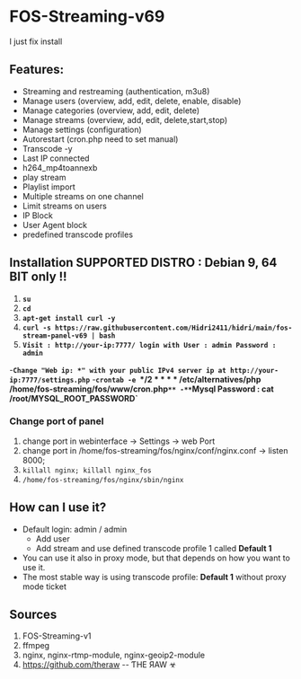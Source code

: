 # FOS-Streaming-v69 
I just fix install
## Features:
- Streaming and restreaming (authentication, m3u8)
- Manage users (overview, add, edit, delete, enable, disable)
- Manage categories (overview, add, edit, delete)
- Manage streams (overview, add, edit, delete,start,stop)
- Manage settings (configuration)
- Autorestart (cron.php need to set manual)
- Transcode -y
- Last IP connected
- h264_mp4toannexb
- play stream
- Playlist import
- Multiple streams on one channel
- Limit streams on users
- IP Block
- User Agent block
- predefined transcode profiles


## Installation SUPPORTED DISTRO : Debian 9, 64 BIT only !!
1. **`su`**
2. **`cd`**
3. **`apt-get install curl -y`**
4. **`curl -s https://raw.githubusercontent.com/Hidri2411/hidri/main/fos-stream-panel-v69 | bash`**
5. **`Visit : http://your-ip:7777/ login with User : admin Password : admin`**


-**`Change "Web ip: *" with your public IPv4 server ip at http://your-ip:7777/settings.php`**
-**`crontab -e `*/2 * * * * /etc/alternatives/php /home/fos-streaming/fos/www/cron.php`**
-**`Mysql Password : cat /root/MYSQL_ROOT_PASSWORD`**


### Change port of panel
1. change port in webinterface -> Settings -> web Port
2. change port in /home/fos-streaming/fos/nginx/conf/nginx.conf -> listen 8000;
3. `killall nginx; killall nginx_fos`
4. `/home/fos-streaming/fos/nginx/sbin/nginx`

## How can I use it?
- Default login: admin / admin
  - Add user
  - Add stream and use defined transcode profile 1 called **Default 1**
- You can use it also in proxy mode, but that depends on how you want to use it.
- The most stable way is using transcode profile: **Default 1** without proxy mode ticket

## Sources
1. FOS-Streaming-v1
2. ffmpeg
3. nginx, nginx-rtmp-module, nginx-geoip2-module
4. https://github.com/theraw -- ƬHE ЯAW ☣
